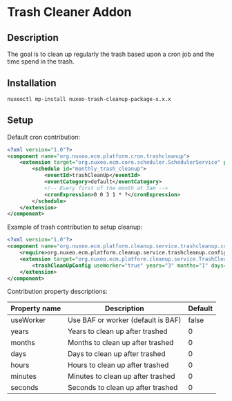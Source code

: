 # Trash Cleaner Addon

## Description

The goal is to clean up regularly the trash based upon a cron job and the time spend in the trash.

## Installation
```shell script
nuxeoctl mp-install nuxeo-trash-cleanup-package-x.x.x
```
## Setup

Default cron contribution:
```xml
<?xml version="1.0"?>
<component name="org.nuxeo.ecm.platform.cron.trashcleanup">
    <extension target="org.nuxeo.ecm.core.scheduler.SchedulerService" point="schedule">
        <schedule id="monthly_trash_cleanup">
            <eventId>trashCleanUp</eventId>
            <eventCategory>default</eventCategory>
            <!-- Every first of the month at 3am -->
            <cronExpression>0 0 3 1 * ?</cronExpression>
        </schedule>
    </extension>
</component>
```

Example of trash contribution to setup cleanup:
```xml
<?xml version="1.0"?>
<component name="org.nuxeo.ecm.platform.cleanup.service.trashcleanup.configuration.test">
    <require>org.nuxeo.ecm.platform.cleanup.service.trashcleanup.configuration</require>
    <extension target="org.nuxeo.ecm.platform.cleanup.service.TrashCleanUp" point="trashcleanup">
        <trashCleanUpConfig useWorker="true" years="3" months="1" days="2" hours="9" minutes="4" seconds="8"/>
    </extension>
</component>
```
Contribution property descriptions:

| Property name | Description                        | Default |
| ------------- | ---------------------------------- | ------- | 
| useWorker     | Use BAF or worker (default is BAF) | false   | 
| years         | Years to clean up after trashed    | 0       | 
| months        | Months to clean up after trashed   | 0       | 
| days          | Days to clean up after trashed     | 0       |
| hours         | Hours to clean up after trashed    | 0       | 
| minutes       | Minutes to clean up after trashed  | 0       | 
| seconds       | Seconds to clean up after trashed  | 0       |
